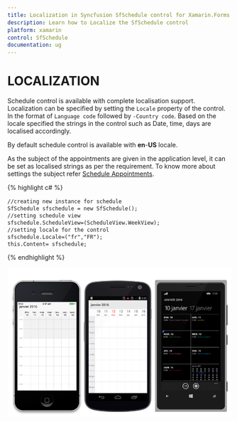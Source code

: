 ```yaml
---
title: Localization in Syncfusion SfSchedule control for Xamarin.Forms
description: Learn how to Localize the SfSchedule control
platform: xamarin
control: SfSchedule
documentation: ug
---
```



# LOCALIZATION 

Schedule control is available with complete localisation support. Localization can be specified by setting the `Locale` property of the control. In the format of `Language code` followed by `-Country code`.  Based on the locale specified the strings in the control such as Date, time, days are localised accordingly.

By default schedule control is available with **en**-**US** locale. 

As the subject of the appointments are given in the application level, it can be set as localised strings as per the requirement. To know more about settings the subject refer [Schedule Appointments](/xamarin/sfschedule/populating-appointment "Schedule Appointments").

{% highlight c# %}
    
    //creating new instance for schedule
    SfSchedule sfschedule = new SfSchedule();
    //setting schedule view 
    sfschedule.ScheduleView=(ScheduleView.WeekView);
    //setting locale for the control 
    sfschedule.Locale=("fr","FR");
    this.Content= sfschedule;
    
{% endhighlight %}

![](Localization_images/Locale.png)